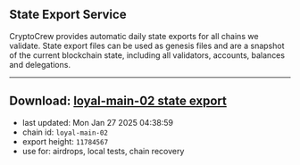 ## State Export Service
CryptoCrew provides automatic daily state exports for all chains we validate. State export files can be used as genesis files and are a snapshot of the current blockchain state, including all validators, accounts, balances and delegations.

---
**Download: [loyal-main-02 state export](https://dl-eu2.ccvalidators.com/SERVICE/loyal/loyal-main-02_export_11784567.json)**
---

- last updated: Mon Jan 27 2025 04:38:59
- chain id: `loyal-main-02`
- export height: `11784567`
- use for: airdrops, local tests, chain recovery
